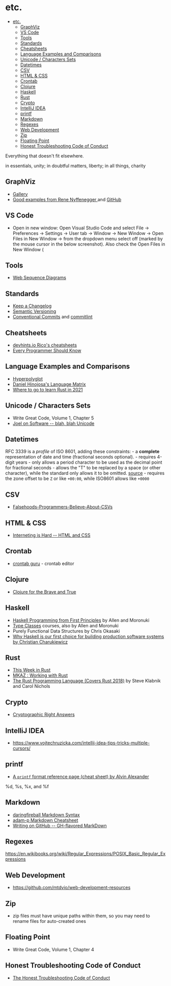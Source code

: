 # etc.

- [etc.](#etc)
  - [GraphViz](#graphviz)
  - [VS Code](#vs-code)
  - [Tools](#tools)
  - [Standards](#standards)
  - [Cheatsheets](#cheatsheets)
  - [Language Examples and Comparisons](#language-examples-and-comparisons)
  - [Unicode / Characters Sets](#unicode--characters-sets)
  - [Datetimes](#datetimes)
  - [CSV](#csv)
  - [HTML & CSS](#html--css)
  - [Crontab](#crontab)
  - [Clojure](#clojure)
  - [Haskell](#haskell)
  - [Rust](#rust)
  - [Crypto](#crypto)
  - [IntelliJ IDEA](#intellij-idea)
  - [printf](#printf)
  - [Markdown](#markdown)
  - [Regexes](#regexes)
  - [Web Development](#web-development)
  - [Zip](#zip)
  - [Floating Point](#floating-point)
  - [Honest Troubleshooting Code of Conduct](#honest-troubleshooting-code-of-conduct)

Everything that doesn't fit elsewhere.

in essentials, unity; in doubtful matters, liberty; in all things, charity

## GraphViz

* [Gallery](https://graphviz.org/gallery/)
* [Good examples from  Rene Nyffenegger ](https://renenyffenegger.ch/notes/tools/Graphviz/examples/index) and [GitHub](https://github.com/ReneNyffenegger/about-Graphviz)

## VS Code

* Open in new window: Open Visual Studio Code and select File -> Preferences -> Settings -> User tab -> Window -> New Window -> Open Files in New Window -> from the dropdown menu select off (marked by the mouse cursor in the below screenshot). Also check the Open Files in New Window (

## Tools

* [Web Sequence Diagrams](http://websequencediagrams.com)

## Standards

* [Keep a Changelog](https://keepachangelog.com/en/1.0.0/)
* [Semantic Versioning](https://semver.org/spec/v2.0.0.html)
* [Conventional Commits](https://www.conventionalcommits.org/en/v1.0.0/) and [commitlint](https://github.com/conventional-changelog/commitlint) 

## Cheatsheets

* [devhints.io Rico's cheatsheets](https://devhints.io/)
* [Every Programmer Should Know](https://github.com/mtdvio/every-programmer-should-know)

## Language Examples and Comparisons

* [Hyperpolyglot](http://hyperpolyglot.org/)
* [Daniel Hinojosa's Language Matrix](https://github.com/dhinojosa/language-matrix)
* [Where to go to learn Rust in 2021](https://loige.co/where-to-go-to-learn-rust-in-2021/)

## Unicode / Characters Sets 

* Write Great Code, Volume 1, Chapter 5
* [Joel on Software -- blah, blah Unicode](https://www.joelonsoftware.com/2003/10/08/the-absolute-minimum-every-software-developer-absolutely-positively-must-know-about-unicode-and-character-sets-no-excuses/)

## Datetimes

RFC 3339 is a *profile* of ISO 8601, adding these constraints:
    - a **complete** representation of date and time (fractional seconds optional). 
    - requires 4-digit years
    - only allows a period character to be used as the decimal point for fractional seconds
    - allows the "T" to be replaced by a space (or other character), while the standard only allows it to be omitted. [source](https://stackoverflow.com/questions/522251/whats-the-difference-between-iso-8601-and-rfc-3339-date-formats)
    - requires the zone offset to be `Z` or like `+00:00`, while ISO8601 allows like `+0000`

## CSV

* [Falsehoods-Programmers-Believe-About-CSVs](https://donatstudios.com/Falsehoods-Programmers-Believe-About-CSVs)
 
## HTML & CSS

* [Interneting is Hard -- HTML and CSS](https://www.internetingishard.com/html-and-css/)

## Crontab

* [crontab guru](https://crontab.guru/) - crontab editor
 
## Clojure

* [Clojure for the Brave and True](https://www.braveclojure.com/clojure-for-the-brave-and-true/)

## Haskell

* [Haskell Programming from First Principles](https://haskellbook.com/) by Allen and Moronuki
* [Type Classes](https://typeclasses.com) courses, also by Allen and Moronuki
* Purely Functional Data Structures by Chris Okasaki
* [Why Haskell is our first choice for building production software systems by Christian Charukiewicz](https://www.foxhound.systems/blog/why-haskell-for-production/)

## Rust

* [This Week in Rust](https://this-week-in-rust.org/)
* [MKAZ : Working with Rust](https://mkaz.blog/working-with-rust/)
* [The Rust Programming Language (Covers Rust 2018)](https://nostarch.com/Rust2018) by Steve Klabnik and Carol Nichols

## Crypto

* [Cryptographic Right Answers](https://latacora.micro.blog/2018/04/03/cryptographic-right-answers.html)

## IntelliJ IDEA

* https://www.vojtechruzicka.com/intellij-idea-tips-tricks-multiple-cursors/

## printf

* [A `printf` format reference page (cheat sheet) by Alvin Alexander](https://alvinalexander.com/programming/printf-format-cheat-sheet/)

%d, %s, %x, and %f

## Markdown

* [daringfireball Markdown Syntax](https://daringfireball.net/projects/markdown/syntax)
* [adam-p Markdown Cheatsheet](https://github.com/adam-p/markdown-here/wiki/Markdown-Cheatsheet)
* [Writing on GitHub -- GH-flavored MarkDown](https://docs.github.com/en/github/writing-on-github)

## Regexes

https://en.wikibooks.org/wiki/Regular_Expressions/POSIX_Basic_Regular_Expressions

## Web Development

* https://github.com/mtdvio/web-development-resources

## Zip

* zip files must have unique paths within them, so you may need to rename files for auto-created ones

## Floating Point

* Write Great Code, Volume 1, Chapter 4

## Honest Troubleshooting Code of Conduct 

* [The Honest Troubleshooting Code of Conduct](http://rachelbythebay.com/w/2021/05/01/code/)

